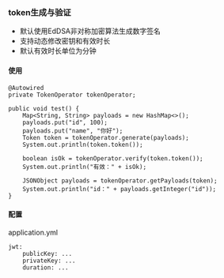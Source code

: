 ### token生成与验证
- 默认使用EdDSA非对称加密算法生成数字签名
- 支持动态修改密钥和有效时长
- 默认有效时长单位为分钟

#### 使用
```
@Autowired
private TokenOperator tokenOperator;

public void test() {
    Map<String, String> payloads = new HashMap<>();
    payloads.put("id", 100);
    payloads.put("name", "你好");
    Token token = tokenOperator.generate(payloads);
    System.out.println(token.token());

    boolean isOk = tokenOperator.verify(token.token());
    System.out.println("有效：" + isOk);

    JSONObject payloads = tokenOperator.getPayloads(token);
    System.out.println("id：" + payloads.getInteger("id"));
}
```

#### 配置
application.yml
```
jwt:
    publicKey: ...
    privateKey: ...
    duration: ...
```